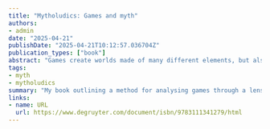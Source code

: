 ```yaml
---
title: "Mytholudics: Games and myth"
authors:
- admin
date: "2025-04-21"
publishDate: "2025-04-21T10:12:57.036704Z"
publication_types: ["book"]
abstract: "Games create worlds made of many different elements, but also of rules, systems and structures for how we act in them. So how can we make sense of them? Mytholudics: Games and Myth lays out an approach to understanding games using theories from myth and folklore. Myth is taken here not as an object but as a process, a way of expressing meaning. It works to naturalise arbitrary constellations of signs, to connect things in meaning. Behind the phrase ‘just the way it is’ is a process of mythologization that has cemented it. Mytholudics lays out how this understanding of myth works for the analysis of games. In two sections each analysing five digital games, it then shows how this approach works in practice: one through the lens of heroism and one through monstrosity. These ask questions such as what heroic mythology is constructed in *Call of Duty*? What do the monsters in *The Witcher* tell us about the game’s model of the world? How does *Hellblade: Senua’s Sacrifice* weave a conflict between Norse and Pictish mythology into one between competing models of seeing mental illness? This method helps to see games and their worlds in the whole. Stories, gameplay, systems, rules, spatial configurations and art styles can all be considered together as contributing to the meaning of the game."
tags:
- myth
- mytholudics
summary: "My book outlining a method for analysing games through a lens of myth called mytholudics."
links:
- name: URL
  url: https://www.degruyter.com/document/isbn/9783111341279/html
---
```

